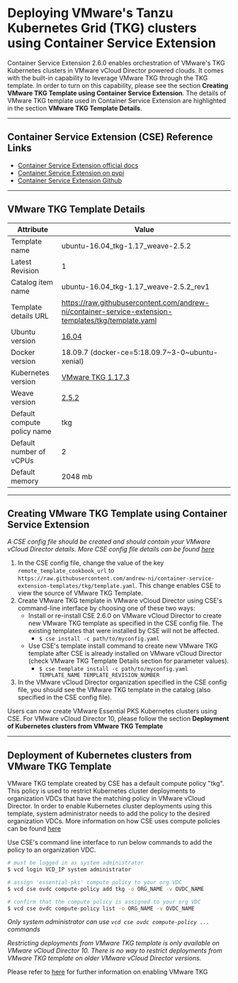 # Deploying VMware's Tanzu Kubernetes Grid (TKG) clusters using Container Service Extension

Container Service Extension 2.6.0 enables orchestration of VMware's TKG Kubernetes clusters in VMware vCloud Director powered clouds. It comes with the built-in capability to leverage VMware TKG through the TKG template. In order to turn on this capability, please see the section **Creating VMware TKG Template using Container Service Extension**. The details of VMware TKG template used in Container Service Extension are highlighted in the section **VMware TKG Template Details**.

---

## Container Service Extension (CSE) Reference Links

- [Container Service Extension official docs](https://vmware.github.io/container-service-extension/INTRO.html)
- [Container Service Extension on pypi](https://pypi.org/project/container-service-extension/)
- [Container Service Extension Github](https://github.com/vmware/container-service-extension)

---

## VMware TKG Template Details

| Attribute                   | Value                                                                                                            |
|-----------------------------|------------------------------------------------------------------------------------------------------------------|
| Template name               | ubuntu-16.04_tkg-1.17_weave-2.5.2                                                                             |
| Latest Revision             | 1                                                                                                                |
| Catalog item name           | ubuntu-16.04_tkg-1.17_weave-2.5.2_rev1                                                                        |
| Template details URL        | <https://raw.githubusercontent.com/andrew-ni/container-service-extension-templates/tkg/template.yaml>     |
| Ubuntu version              | [16.04](https://cloud-images.ubuntu.com/releases/xenial/release-20180418/ubuntu-16.04-server-cloudimg-amd64.ova) |
| Docker version              | 18.09.7 (docker-ce=5:18.09.7\~3-0\~ubuntu-xenial)                                                                |
| Kubernetes version          | [VMware TKG 1.17.3](https://hub.vmware.com/releases/tanzu-1-17-releases/#1173vmware1)                   |
| Weave version               | [2.5.2](https://www.weave.works/docs/net/latest/overview/)                                                       |
| Default compute policy name | tkg                                                                                                   |
| Default number of vCPUs     | 2                                                                                                                |
| Default memory              | 2048 mb                                                                                                          |

---

## Creating VMware TKG Template using Container Service Extension

*A CSE config file should be created and should contain your VMware vCloud Director details. More CSE config file details can be found [here](https://vmware.github.io/container-service-extension/CSE_ADMIN.html#configfile)*

1. In the CSE config file, change the value of the key `remote_template_cookbook_url` to  `https://raw.githubusercontent.com/andrew-ni/container-service-extension-templates/tkg/template.yaml`. This change enables CSE to view the source of VMware TKG Template.
2. Create VMware TKG template in VMware vCloud Director using CSE's command-line interface by choosing one of these two ways:
   - Install or re-install CSE 2.6.0 on VMware vCloud Director to create new VMware TKG template as specified in the CSE config file. The existing templates that were installed by CSE will not be affected.
     - ```$ cse install -c path/to/myconfig.yaml```
   - Use CSE's template install command to create new VMware TKG template after CSE is already installed on VMware vCloud Director (check VMware TKG Template Details section for parameter values).
     - ```$ cse template install -c path/to/myconfig.yaml TEMPLATE_NAME TEMPLATE_REVISION_NUMBER```
3. In the VMware vCloud Director organization specified in the CSE config file, you should see the VMware TKG template in the catalog (also specified in the CSE config file).

Users can now create VMware Essential PKS Kubernetes clusters using CSE. For VMware vCloud Director 10, please follow the section **Deployment of Kubernetes clusters from VMware TKG Template**

---

## Deployment of Kubernetes clusters from VMware TKG Template

VMware TKG template created by CSE has a default compute policy "tkg". This policy is used to restrict Kubernetes cluster deployments to organization VDCs that have the matching policy in VMware vCloud Director. In order to enable Kubernetes cluster deployments using this template, system administrator needs to add the policy to the desired organization VDCs. More information on how CSE uses compute policies can be found [here](TODO)

Use CSE's command line interface to run below commands to add the policy to an organization VDC.

```bash
# must be logged in as system administrator
$ vcd login VCD_IP system administrator

# assign 'essential-pks' compute policy to your org VDC
$ vcd cse ovdc compute-policy add tkg -o ORG_NAME -v OVDC_NAME

# confirm that the compute policy is assigned to your org VDC
$ vcd cse ovdc compute-policy list -o ORG_NAME -v OVDC_NAME
```

*Only system administrator can use `vcd cse ovdc compute-policy ...` commands*

*Restricting deployments from VMware TKG template is only available on VMware vCloud Director 10. There is no way to restrict deployments from VMware TKG template on older VMware vCloud Director versions.*

Please refer to [here](TODO) for further information on enabling VMware TKG
